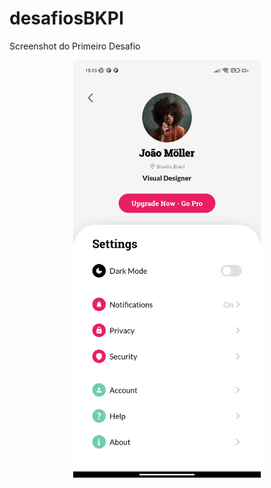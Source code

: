 # desafiosBKPI

Screenshot do Primeiro Desafio

<p align="center">
  <img src="screenshot.jpg" width="300" title="Desafio 1">
</p>
